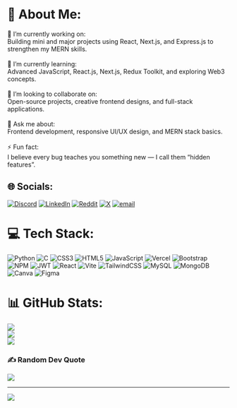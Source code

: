 # 💫 About Me:
🔭 I’m currently working on:<br>Building mini and major projects using React, Next.js, and Express.js to strengthen my MERN skills.<br><br>🌱 I’m currently learning:<br>Advanced JavaScript, React.js, Next.js, Redux Toolkit, and exploring Web3 concepts.<br><br>🤝 I’m looking to collaborate on:<br>Open-source projects, creative frontend designs, and full-stack applications.<br><br>💬 Ask me about:<br>Frontend development, responsive UI/UX design, and MERN stack basics.<br><br>⚡ Fun fact:<br>I believe every bug teaches you something new — I call them “hidden features”.


## 🌐 Socials:
[![Discord](https://img.shields.io/badge/Discord-%237289DA.svg?logo=discord&logoColor=white)](https://discord.gg/https://discord.com/channels/@me) [![LinkedIn](https://img.shields.io/badge/LinkedIn-%230077B5.svg?logo=linkedin&logoColor=white)](https://linkedin.com/in/https://linkedin.com/in/ragini-roy-56231b25a) [![Reddit](https://img.shields.io/badge/Reddit-%23FF4500.svg?logo=Reddit&logoColor=white)](https://reddit.com/user/https://www.reddit.com/u/Hot_Director_5059/s/32ntOAztBD) [![X](https://img.shields.io/badge/X-black.svg?logo=X&logoColor=white)](https://x.com/https://linkedin.com/in/ragini-roy-56231b25a) [![email](https://img.shields.io/badge/Email-D14836?logo=gmail&logoColor=white)](mailto:raginicodes@gmail.com) 

# 💻 Tech Stack:
![Python](https://img.shields.io/badge/python-3670A0?style=for-the-badge&logo=python&logoColor=ffdd54) ![C](https://img.shields.io/badge/c-%2300599C.svg?style=for-the-badge&logo=c&logoColor=white) ![CSS3](https://img.shields.io/badge/css3-%231572B6.svg?style=for-the-badge&logo=css3&logoColor=white) ![HTML5](https://img.shields.io/badge/html5-%23E34F26.svg?style=for-the-badge&logo=html5&logoColor=white) ![JavaScript](https://img.shields.io/badge/javascript-%23323330.svg?style=for-the-badge&logo=javascript&logoColor=%23F7DF1E) ![Vercel](https://img.shields.io/badge/vercel-%23000000.svg?style=for-the-badge&logo=vercel&logoColor=white) ![Bootstrap](https://img.shields.io/badge/bootstrap-%238511FA.svg?style=for-the-badge&logo=bootstrap&logoColor=white) ![NPM](https://img.shields.io/badge/NPM-%23CB3837.svg?style=for-the-badge&logo=npm&logoColor=white) ![JWT](https://img.shields.io/badge/JWT-black?style=for-the-badge&logo=JSON%20web%20tokens) ![React](https://img.shields.io/badge/react-%2320232a.svg?style=for-the-badge&logo=react&logoColor=%2361DAFB) ![Vite](https://img.shields.io/badge/vite-%23646CFF.svg?style=for-the-badge&logo=vite&logoColor=white) ![TailwindCSS](https://img.shields.io/badge/tailwindcss-%2338B2AC.svg?style=for-the-badge&logo=tailwind-css&logoColor=white) ![MySQL](https://img.shields.io/badge/mysql-4479A1.svg?style=for-the-badge&logo=mysql&logoColor=white) ![MongoDB](https://img.shields.io/badge/MongoDB-%234ea94b.svg?style=for-the-badge&logo=mongodb&logoColor=white) ![Canva](https://img.shields.io/badge/Canva-%2300C4CC.svg?style=for-the-badge&logo=Canva&logoColor=white) ![Figma](https://img.shields.io/badge/figma-%23F24E1E.svg?style=for-the-badge&logo=figma&logoColor=white)
# 📊 GitHub Stats:
![](https://github-readme-stats.vercel.app/api?username=Ragini-Roy7&theme=dark&hide_border=false&include_all_commits=false&count_private=false)<br/>
![](https://nirzak-streak-stats.vercel.app/?user=Ragini-Roy7&theme=dark&hide_border=false)<br/>
![](https://github-readme-stats.vercel.app/api/top-langs/?username=Ragini-Roy7&theme=dark&hide_border=false&include_all_commits=false&count_private=false&layout=compact)

### ✍️ Random Dev Quote
![](https://quotes-github-readme.vercel.app/api?type=horizontal&theme=radical)

---
[![](https://visitcount.itsvg.in/api?id=Ragini-Roy7&icon=0&color=0)](https://visitcount.itsvg.in)

<!-- Proudly created with GPRM ( https://gprm.itsvg.in ) -->
